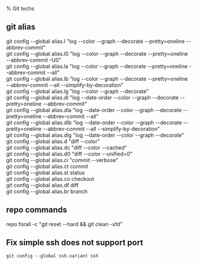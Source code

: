 % Git techs

<link id="linkstyle" rel='stylesheet' href='css/markdown.css'/>

## git alias ##

git config --global alias.l "log --color --graph --decorate --pretty=oneline --abbrev-commit"  
git config --global alias.l0 "log --color --graph --decorate --pretty=oneline --abbrev-commit -U0"  
git config --global alias.la "log --color --graph --decorate --pretty=oneline --abbrev-commit --all"  
git config --global alias.lb "log --color --graph --decorate --pretty=oneline --abbrev-commit --all --simplify-by-decoration"  
git config --global alias.lg "log --color --graph --decorate"  
git config --global alias.dl "log --date-order --color --graph --decorate --pretty=oneline --abbrev-commit"  
git config --global alias.dla "log --date-order --color --graph --decorate --pretty=oneline --abbrev-commit --all"  
git config --global alias.dlb "log --date-order --color --graph --decorate --pretty=oneline --abbrev-commit --all --simplify-by-decoration"  
git config --global alias.dlg "log --date-order --color --graph --decorate"  
git config --global alias.d "diff --color"  
git config --global alias.dc "diff --color --cached"  
git config --global alias.d0 "diff --color --unified=0"  
git config --global alias.ci "commit --verbose"  
git config --global alias.ct commit  
git config --global alias.st status  
git config --global alias.co checkout  
git config --global alias.df diff  
git config --global alias.br branch  

## repo commands ##

repo forall -c "git reset --hard && git clean -xfd"  

## Fix simple ssh does not support port ##

`git config --global ssh.variant ssh`
